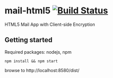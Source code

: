 mail-html5 [![Build Status](https://magnum.travis-ci.com/whiteout-io/mail-html5.png?token=g11Y5xe1ynqF5dzGqgB8)](https://magnum.travis-ci.com/whiteout-io/mail-html5)
==========

HTML5 Mail App with Client-side Encryption

## Getting started
Required packages: nodejs, npm

    npm install && npm start
    
browse to http://localhost:8580/dist/
